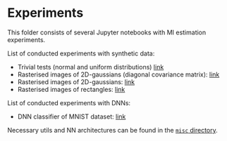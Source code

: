 # Experiments

This folder consists of several Jupyter notebooks with MI estimation experiments.

List of conducted experiments with synthetic data:
- Trivial tests (normal and uniform distributions) [link](<./Mutual Information tests (no compression).ipynb>)
- Rasterised images of 2D-gaussians (diagonal covariance matrix): [link](<./Mutual Information tests (gaussian).ipynb>)
- Rasterised images of 2D-gaussians: [link](<./Mutual Information tests (gaussian, correlated).ipynb>)
- Rasterised images of rectangles: [link](<./Mutual Information tests (rectangles).ipynb>)

List of conducted experiments with DNNs:
- DNN classifier of MNIST dataset: [link](<./Information plane experiments (DNN classifier).ipynb>)

Necessary utils and NN architectures can be found in the [`misc` directory](./misc).